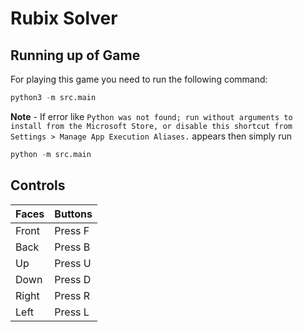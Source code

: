 # Rubix Solver 

## Running up of Game 

For playing this game you need to run the following command:
```python
python3 -m src.main
```
**Note** - If error like 
```Python was not found; run without arguments to install from the Microsoft Store, or disable this shortcut from Settings > Manage App Execution Aliases.``` appears then simply run 
```python
python -m src.main
```

## Controls 

| Faces | Buttons | 
|-------|---------|
| Front | Press F |
| Back  | Press B |
| Up    | Press U |
| Down  | Press D |
| Right | Press R |
| Left  | Press L |

